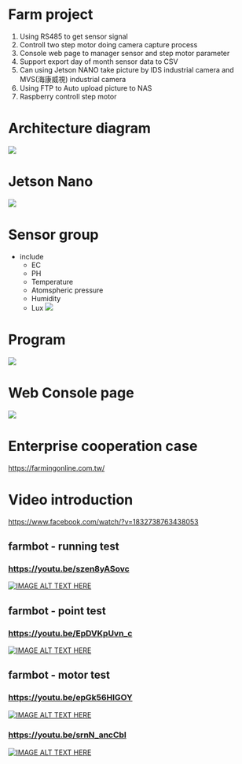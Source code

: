 # Farm project
1. Using RS485 to get sensor signal 
2. Controll two step motor doing camera capture process
3. Console web page to manager sensor and step motor parameter
4. Support export day of month sensor data to CSV 
5. Can using Jetson NANO take picture by IDS industrial camera and MVS(海康威視) industrial camera
6. Using FTP to Auto upload picture to NAS 
7. Raspberry controll step motor

# Architecture diagram
![](https://i.imgur.com/z71rRYA.png)
# Jetson Nano 
![](https://d11vq4vh3begny.cloudfront.net/img/tmp/1EP/BOo6z/Lo/5LvB5/Zg)

# Sensor group
* include 
  * EC
  * PH
  * Temperature
  * Atomspheric pressure
  * Humidity
  * Lux
![](https://d11vq4vh3begny.cloudfront.net/img/tmp/1EP/BOo6z/Lo/Dgd3r/Zg)

# Program
![](https://d11vq4vh3begny.cloudfront.net/img/tmp/1EP/BOo6z/Lo/J4voK/Zg)

# Web Console page
![](https://i.imgur.com/ECX5wnx.png)

# Enterprise cooperation case
https://farmingonline.com.tw/

# Video introduction
https://www.facebook.com/watch/?v=1832738763438053

## farmbot - running test
### https://youtu.be/szen8yASovc
[![IMAGE ALT TEXT HERE](https://img.youtube.com/vi/szen8yASovc/0.jpg)](https://www.youtube.com/watch?v=szen8yASovc)

## farmbot - point test
### https://youtu.be/EpDVKpUvn_c
[![IMAGE ALT TEXT HERE](https://img.youtube.com/vi/EpDVKpUvn_c/0.jpg)](https://www.youtube.com/watch?v=EpDVKpUvn_c)

## farmbot - motor test
### https://youtu.be/epGk56HlGOY
[![IMAGE ALT TEXT HERE](https://img.youtube.com/vi/epGk56HlGOY/0.jpg)](https://www.youtube.com/watch?v=epGk56HlGOY)

### https://youtu.be/srnN_ancCbI
[![IMAGE ALT TEXT HERE](https://img.youtube.com/vi/srnN_ancCbI/0.jpg)](https://www.youtube.com/watch?v=srnN_ancCbI)
